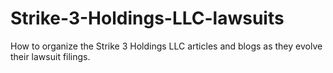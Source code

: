 # Strike-3-Holdings-LLC-lawsuits
How to organize the Strike 3 Holdings LLC articles and blogs as they evolve their lawsuit filings.
